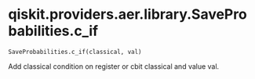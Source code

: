# qiskit.providers.aer.library.SaveProbabilities.c\_if

`SaveProbabilities.c_if(classical, val)`

Add classical condition on register or cbit classical and value val.
